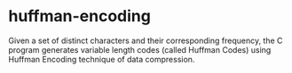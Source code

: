 # huffman-encoding
Given a set of distinct characters and their corresponding frequency, the C program generates variable length codes (called Huffman Codes) using Huffman Encoding technique of data compression.
